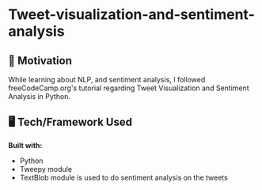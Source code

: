 # Tweet-visualization-and-sentiment-analysis

## 💯 Motivation
While learning about NLP, and sentiment analysis, I followed freeCodeCamp.org's tutorial regarding Tweet Visualization and Sentiment Analysis in Python.

## 🖥 Tech/Framework Used
**Built with:**
- Python
- Tweepy module
- TextBlob module is used to do sentiment analysis on the tweets


